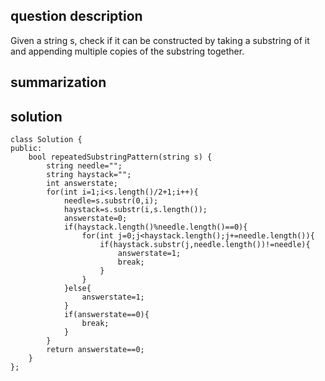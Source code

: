 ## question description
Given a string s, check if it can be constructed by taking a substring of it and appending multiple copies of the substring together.
## summarization
## solution
```
class Solution {
public:
    bool repeatedSubstringPattern(string s) {
        string needle="";
        string haystack="";
        int answerstate;
        for(int i=1;i<s.length()/2+1;i++){
            needle=s.substr(0,i);
            haystack=s.substr(i,s.length());
            answerstate=0;
            if(haystack.length()%needle.length()==0){
                for(int j=0;j<haystack.length();j+=needle.length()){
                    if(haystack.substr(j,needle.length())!=needle){
                        answerstate=1;
                        break;
                    }
                }
            }else{
                answerstate=1;
            }
            if(answerstate==0){
                break;
            }
        }
        return answerstate==0;
    }
};
```